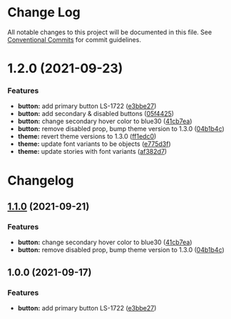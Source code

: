 # Change Log

All notable changes to this project will be documented in this file.
See [Conventional Commits](https://conventionalcommits.org) for commit guidelines.

# 1.2.0 (2021-09-23)

### Features

- **button:** add primary button LS-1722 ([e3bbe27](https://github.com/little-spoon-dev/design-system/commit/e3bbe2722e24d270bd66bb079340a124a98a40b3))
- **button:** add secondary & disabled buttons ([05f4425](https://github.com/little-spoon-dev/design-system/commit/05f4425c5304e6e72c373397bcb02792a0633e5b))
- **button:** change secondary hover color to blue30 ([41cb7ea](https://github.com/little-spoon-dev/design-system/commit/41cb7eadad2a7319ea1beabc85fbc0657b5d115e))
- **button:** remove disabled prop, bump theme version to 1.3.0 ([04b1b4c](https://github.com/little-spoon-dev/design-system/commit/04b1b4c3cc53db0da2daf5e9b960712da78a8a58))
- **theme:** revert theme versions to 1.3.0 ([ff1edc0](https://github.com/little-spoon-dev/design-system/commit/ff1edc09240bec67def41426c50c5332993d809e))
- **theme:** update font variants to be objects ([e775d3f](https://github.com/little-spoon-dev/design-system/commit/e775d3f33dd4c30258149f6e905f1f5ff177233f))
- **theme:** update stories with font variants ([af382d7](https://github.com/little-spoon-dev/design-system/commit/af382d726928565a2274f90e5e210d14e63f9037))

# Changelog

## [1.1.0](https://www.github.com/little-spoon-dev/design-system/compare/button-v1.0.0...button-v1.1.0) (2021-09-21)

### Features

- **button:** change secondary hover color to blue30 ([41cb7ea](https://www.github.com/little-spoon-dev/design-system/commit/41cb7eadad2a7319ea1beabc85fbc0657b5d115e))
- **button:** remove disabled prop, bump theme version to 1.3.0 ([04b1b4c](https://www.github.com/little-spoon-dev/design-system/commit/04b1b4c3cc53db0da2daf5e9b960712da78a8a58))

## 1.0.0 (2021-09-17)

### Features

- **button:** add primary button LS-1722 ([e3bbe27](https://www.github.com/little-spoon-dev/design-system/commit/e3bbe2722e24d270bd66bb079340a124a98a40b3))
